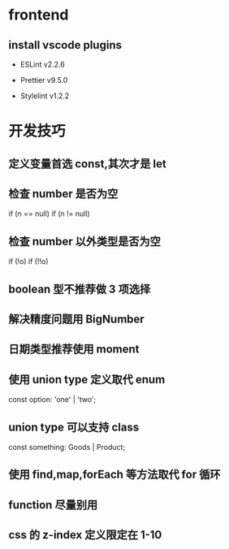 # frontend

## install vscode plugins

- ESLint v2.2.6

- Prettier v9.5.0

- Stylelint v1.2.2

# 开发技巧

## 定义变量首选 const,其次才是 let

## 检查 number 是否为空

if (n == null)
if (n != null)

## 检查 number 以外类型是否为空

if (!o)
if (!!o)

## boolean 型不推荐做 3 项选择

## 解决精度问题用 BigNumber

## 日期类型推荐使用 moment

## 使用 union type 定义取代 enum

const option: 'one' | 'two';

## union type 可以支持 class

const something: Goods | Product;

## 使用 find,map,forEach 等方法取代 for 循环

## function 尽量别用

## css 的 z-index 定义限定在 1-10
